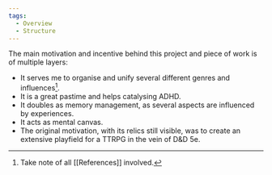 ```yaml
---
tags:
  - Overview
  - Structure
---
```

The main motivation and incentive behind this project and piece of work is of multiple layers:
- It serves me to organise and unify several different genres and influences[^1]. 
- It is a great pastime and helps catalysing ADHD. 
- It doubles as memory management, as several aspects are influenced by experiences. 
- It acts as mental canvas. 
- The original motivation, with its relics still visible, was to create an extensive playfield for a TTRPG in the vein of D&D 5e. 

[^1]: Take note of all [[References]] involved. 